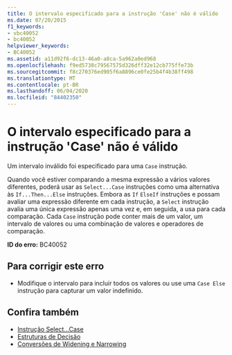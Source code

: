 ```yaml
---
title: O intervalo especificado para a instrução 'Case' não é válido
ms.date: 07/20/2015
f1_keywords:
- vbc40052
- bc40052
helpviewer_keywords:
- BC40052
ms.assetid: a11d92f6-dc13-46a0-a8ca-5a962a0ed968
ms.openlocfilehash: f9ed5738c79567575d326dff32e12cb775ffe73b
ms.sourcegitcommit: f8c270376ed905f6a8896ce0fe25b4f4b38ff498
ms.translationtype: MT
ms.contentlocale: pt-BR
ms.lasthandoff: 06/04/2020
ms.locfileid: "84402350"
---
```

# <a name="range-specified-for-case-statement-is-not-valid"></a>O intervalo especificado para a instrução 'Case' não é válido
Um intervalo inválido foi especificado para uma `Case` instrução.  
  
 Quando você estiver comparando a mesma expressão a vários valores diferentes, poderá usar as `Select...Case` instruções como uma alternativa às `If...Then...Else` instruções. Embora as `If` `ElseIf` instruções e possam avaliar uma expressão diferente em cada instrução, a `Select` instrução avalia uma única expressão apenas uma vez e, em seguida, a usa para cada comparação. Cada `Case` instrução pode conter mais de um valor, um intervalo de valores ou uma combinação de valores e operadores de comparação.  
  
 **ID do erro:** BC40052  
  
## <a name="to-correct-this-error"></a>Para corrigir este erro  
  
- Modifique o intervalo para incluir todos os valores ou use uma `Case Else` instrução para capturar um valor indefinido.  
  
## <a name="see-also"></a>Confira também

- [Instrução Select...Case](../language-reference/statements/select-case-statement.md)
- [Estruturas de Decisão](../programming-guide/language-features/control-flow/decision-structures.md)
- [Conversões de Widening e Narrowing](../programming-guide/language-features/data-types/widening-and-narrowing-conversions.md)
